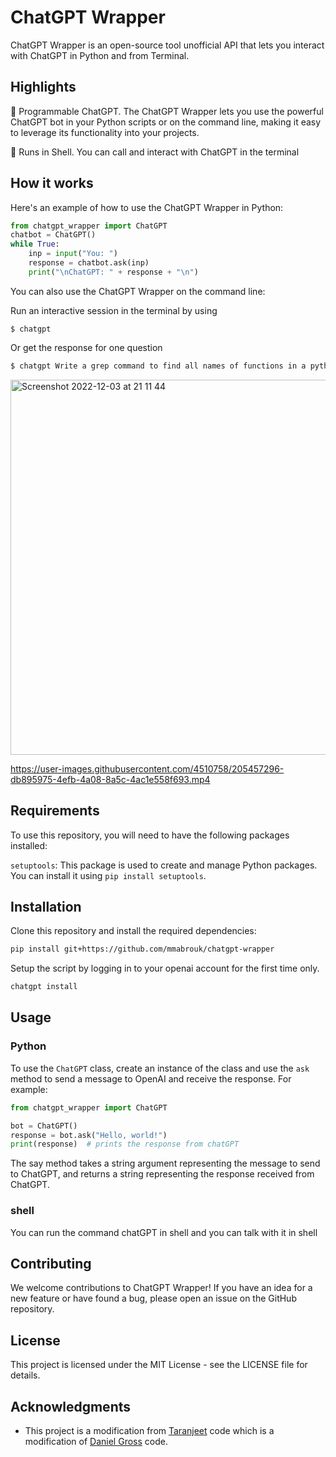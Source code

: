 # ChatGPT Wrapper


ChatGPT Wrapper is an open-source tool unofficial API that lets you interact with ChatGPT in Python and from Terminal.

## Highlights

🤖 Programmable ChatGPT. The ChatGPT Wrapper lets you use the powerful ChatGPT bot in your Python scripts or on the command line, making it easy to leverage its functionality into your projects.

💬 Runs in Shell. You can call and interact with ChatGPT in the terminal

## How it works

Here's an example of how to use the ChatGPT Wrapper in Python:

```python
from chatgpt_wrapper import ChatGPT 
chatbot = ChatGPT()
while True:
    inp = input("You: ")
    response = chatbot.ask(inp)
    print("\nChatGPT: " + response + "\n")
```

You can also use the ChatGPT Wrapper on the command line:

Run an interactive session in the terminal by using

```
$ chatgpt
```

Or get the response for one question

``` bash
$ chatgpt Write a grep command to find all names of functions in a python script
```
<img width="600" alt="Screenshot 2022-12-03 at 21 11 44" src="https://user-images.githubusercontent.com/4510758/205460076-1defee06-7d62-4cfa-9f31-714d9cc669fc.png">

https://user-images.githubusercontent.com/4510758/205457296-db895975-4efb-4a08-8a5c-4ac1e558f693.mp4

## Requirements

To use this repository, you will need to have the following packages installed:

`setuptools`: This package is used to create and manage Python packages.
You can install it using `pip install setuptools`.

## Installation

Clone this repository and install the required dependencies:

```bash
pip install git+https://github.com/mmabrouk/chatgpt-wrapper
```

Setup the script by logging in to your openai account for the first time only.

```bash
chatgpt install
```

## Usage

### Python
To use the `ChatGPT` class, create an instance of the class and use the `ask` method to send a message to OpenAI and receive the response. For example:

```python
from chatgpt_wrapper import ChatGPT

bot = ChatGPT()
response = bot.ask("Hello, world!")
print(response)  # prints the response from chatGPT
```

The say method takes a string argument representing the message to send to ChatGPT, and returns a string representing the response received from ChatGPT.

### shell
You can run the command chatGPT in shell and you can talk with it in shell

## Contributing

We welcome contributions to ChatGPT Wrapper! If you have an idea for a new feature or have found a bug, please open an issue on the GitHub repository.

## License

This project is licensed under the MIT License - see the LICENSE file for details.

## Acknowledgments

- This project is a modification from [Taranjeet](https://github.com/taranjeet/chatgpt-api) code which is a modification of [Daniel Gross](https://github.com/danielgross/whatsapp-gpt) code.

